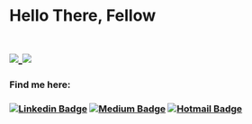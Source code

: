 <h1>Hello There, Fellow<h1/>

<a href="https://github.com/nlmatt07"/>
  <img align="center" src="https://github-readme-stats.vercel.app/api/top-langs/?username=nlmatt07&langs_count=8&hide=javascript,html,css,objective-c" />
</a>
<a href="https://github.com/nlmatt07"/>
  <img align="center" src="https://github-readme-stats.vercel.app/api?username=nlmatt07&show_icons=true&theme=dracula" />
</a>

<h3>Find me here: <h3/>
  
[![Linkedin Badge](https://img.shields.io/badge/-nlmatt07-blue?style=flat-square&logo=Linkedin&logoColor=white&link=https://www.linkedin.com/in/nlmatt07/)](https://www.linkedin.com/in/nlmatt07/) 
[![Medium Badge](https://img.shields.io/badge/-@nlmatt07-03a57a?style=flat-square&labelColor=000000&logo=Medium&link=https://medium.com/@nlmatt07/)](https://medium.com/nlmatt07)
[![Hotmail Badge](https://img.shields.io/badge/nlmatt07@Hotmail.com-0078D4?style=flat-square&logo=microsoft-outlook&logoColor=white&link=mailto:nlmatt07@hotmail.com)](mailto:nlmatt07@hotmail.com)
